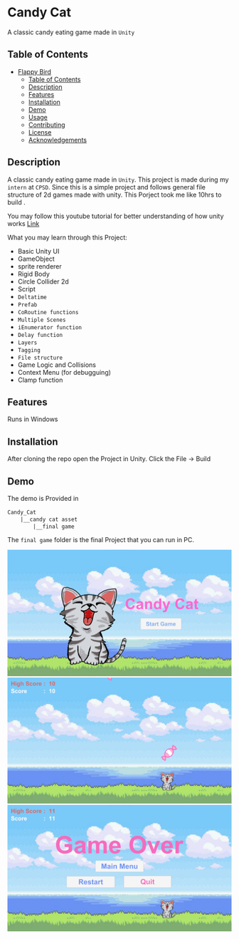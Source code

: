 # Candy Cat

A classic candy eating game made in ``Unity``

## Table of Contents

- [Flappy Bird](#project-name)
  - [Table of Contents](#table-of-contents)
  - [Description](#description)
  - [Features](#features)
  - [Installation](#installation)
  - [Demo](#demo)
  - [Usage](#usage)
  - [Contributing](#contributing)
  - [License](#license)
  - [Acknowledgements](#acknowledgements)

## Description

A classic candy eating game made in ``Unity``. This project is made during my ``intern`` at ``CPSD``. Since this is a simple project and follows general file structure of 2d games made with unity. This Porject took me like 10hrs to build .

You may follow this youtube tutorial for better understanding of how unity works
[Link](https://www.youtube.com/watch?v=XtQMytORBmM)

What you may learn through this Project:   
- Basic Unity UI
- GameObject
- sprite renderer
- Rigid Body
- Circle Collider 2d
- Script
- ``Deltatime``
- ``Prefab``
- ``CoRoutine functions``
- ``Multiple Scenes``
- ``iEnumerator function``
- ``Delay function``
- ``Layers``
- ``Tagging``
- ``File structure``
- Game Logic and Collisions
- Context Menu (for debugguing)
- Clamp function


## Features

Runs in Windows

## Installation

After cloning the repo open the Project in Unity.
Click the File -> Build 

## Demo

The demo is Provided in

```
Candy_Cat
    |__candy cat asset
        |__final game

```

The ``final game`` folder is the final Project that you can run in PC.

![Screenshot](https://github.com/NaheedRayan/Candy_Cat/blob/main/01.png)
![Screenshot](https://github.com/NaheedRayan/Candy_Cat/blob/main/02.png)
![Screenshot](https://github.com/NaheedRayan/Candy_Cat/blob/main/03.png)




